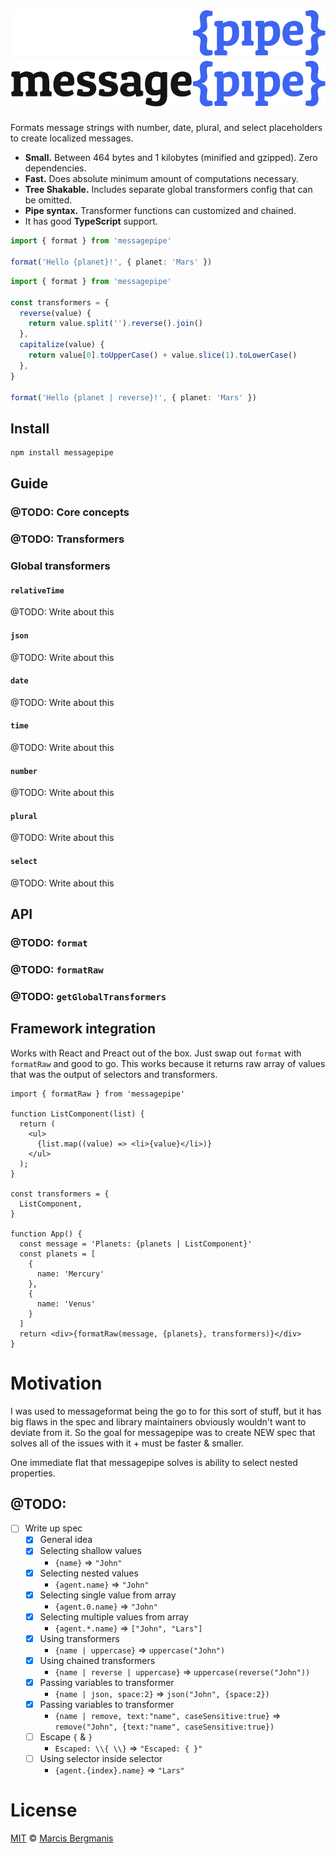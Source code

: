 # ![messagepipe](./assets/logo-light.svg#gh-dark-mode-only)![messagepipe](./assets/logo-dark.svg#gh-light-mode-only)

Formats message strings with number, date, plural, and select placeholders to create localized messages.

* **Small.** Between 464 bytes and 1 kilobytes (minified and gzipped).
  Zero dependencies.
* **Fast.** Does absolute minimum amount of computations necessary.
* **Tree Shakable.** Includes separate global transformers config that can be omitted.
* **Pipe syntax.** Transformer functions can customized and chained.
* It has good **TypeScript** support.

```ts
import { format } from 'messagepipe'

format('Hello {planet}!', { planet: 'Mars' })
```

```ts
import { format } from 'messagepipe'

const transformers = {
  reverse(value) {
    return value.split('').reverse().join()
  },
  capitalize(value) {
    return value[0].toUpperCase() + value.slice(1).toLowerCase()
  },
}

format('Hello {planet | reverse}!', { planet: 'Mars' })
```

## Install

```sh
npm install messagepipe
```

## Guide

### @TODO: Core concepts

### @TODO: Transformers

### Global transformers

#### `relativeTime`
@TODO: Write about this

#### `json`
@TODO: Write about this

#### `date`
@TODO: Write about this

#### `time`
@TODO: Write about this

#### `number`
@TODO: Write about this

#### `plural`
@TODO: Write about this

#### `select`
@TODO: Write about this

## API

### @TODO: `format`

### @TODO: `formatRaw`

### @TODO: `getGlobalTransformers`

## Framework integration

Works with React and Preact out of the box. Just swap out `format` with `formatRaw` and good to go. This works because it returns raw array of values that was the output of selectors and transformers.

```tsx
import { formatRaw } from 'messagepipe'

function ListComponent(list) {
  return (
    <ul>
      {list.map((value) => <li>{value}</li>)}
    </ul>
  );
}

const transformers = {
  ListComponent,
}

function App() {
  const message = 'Planets: {planets | ListComponent}'
  const planets = [
    {
      name: 'Mercury'
    },
    {
      name: 'Venus'
    }
  ]
  return <div>{formatRaw(message, {planets}, transformers)}</div>
}
```

# Motivation
I was used to messageformat being the go to for this sort of stuff, but it has big flaws in the spec and library maintainers obviously wouldn't want to deviate from it. So the goal for messagepipe was to create NEW spec that solves all of the issues with it + must be faster & smaller.

One immediate flat that messagepipe solves is ability to select nested properties.

## @TODO:

- [ ] Write up spec
  - [x] General idea
  - [x] Selecting shallow values
    - `{name}` => `"John"`
  - [x] Selecting nested values
    - `{agent.name}` => `"John"`
  - [x] Selecting single value from array
    - `{agent.0.name}` => `"John"`
  - [x] Selecting multiple values from array
    - `{agent.*.name}` => `["John", "Lars"]`
  - [x] Using transformers
    - `{name | uppercase}` => `uppercase("John")`
  - [x] Using chained transformers
    - `{name | reverse | uppercase}` => `uppercase(reverse("John"))`
  - [x] Passing variables to transformer
    - `{name | json, space:2}` => `json("John", {space:2})`
  - [x] Passing variables to transformer
    - `{name | remove, text:"name", caseSensitive:true}` => `remove("John", {text:"name", caseSensitive:true})`
  - [ ] Escape `{` & `}`
    - `Escaped: \\{ \\}` => `"Escaped: { }"`
  - [ ] Using selector inside selector
    - `{agent.{index}.name}` => `"Lars"`


# License
[MIT](LICENCE) &copy; [Marcis Bergmanis](https://twitter.com/marcisbee)
